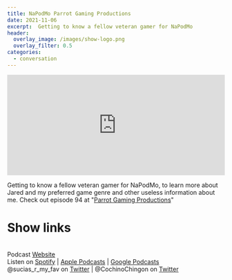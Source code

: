 ```yaml
---
title: NaPodMo Parrot Gaming Productions
date: 2021-11-06
excerpt:  Getting to know a fellow veteran gamer for NaPodMo
header:
  overlay_image: /images/show-logo.png
  overlay_filter: 0.5
categories: 
  - conversation
---
```

<iframe src='https://open.spotify.com/embed/episode/7ByAJU5m6Wb1O4sr4MCkIU' width='100%' height='232' frameborder='0' allowtransparency='true' allow='encrypted-media'></iframe>

Getting to know a fellow veteran gamer for NaPodMo, to learn more about Jared and my preferred game genre and other useless information about me. Check out episode 94 at "[Parrot Gaming Productions](https://anchor.fm/jared-holzhaeuser/episodes/Who-and-What-is-Parrot-Gaming-Productions-eb3p49)"

# Show links

<br> Podcast [Website](https://sucias.xyz)<a href='https://sucias.xyz'><i class='fas fa-link'></i></a>
<br> Listen on [Spotify](https://open.spotify.com/show/3XjoipCU3QzeIaQAAQpBdW)<a href='https://open.spotify.com/show/3XjoipCU3QzeIaQAAQpBdW'><i class='fab fa-spotify'></i></a> | [Apple Podcasts](https://podcasts.apple.com/us/podcast/sucias-are-my-favorite/id1548173787)<i class='fas fa-podcast'></i> | [Google Podcasts](https://podcasts.google.com/feed/aHR0cHM6Ly9hbmNob3IuZm0vcy80MjI0YzYzYy9wb2RjYXN0L3Jzcw)<a href='https://podcasts.google.com/feed/aHR0cHM6Ly9hbmNob3IuZm0vcy80MjI0YzYzYy9wb2RjYXN0L3Jzcw'><i class='fab fa-google-play'></i></a>
<br> @sucias_r_my_fav on [Twitter](https://twitter.com/sucias_r_my_fav)<a href='https://twitter.com/sucias_r_my_fav'><i class='fab fa-twitter'></i></a> | @CochinoChingon on [Twitter](https://twitter.com/cochinochingon)<a href='https://twitter.com/cochinochingon'><i class='fab fa-twitter'></i></a>
